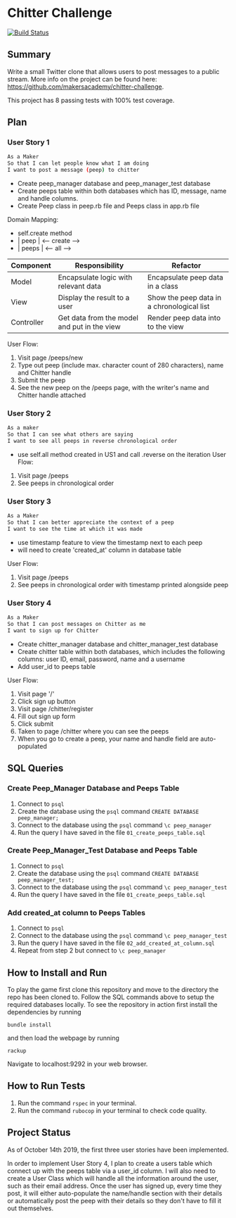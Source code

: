 Chitter Challenge
=================
[![Build Status](https://travis-ci.org/jessmar94/chitter-challenge.svg?branch=master)](https://travis-ci.org/jessmar94/chitter-challenge)
## Summary
Write a small Twitter clone that allows users to post messages to a public stream. More info on the project can be found here: https://github.com/makersacademy/chitter-challenge.

This project has 8 passing tests with 100% test coverage.

## Plan
### User Story 1
```bash
As a Maker
So that I can let people know what I am doing  
I want to post a message (peep) to chitter
```
- Create peep_manager database and peep_manager_test database
- Create peeps table within both databases which has ID, message, name and handle columns.
- Create Peep class in peep.rb file and Peeps class in app.rb file

Domain Mapping:
- self.create method
- | peep | <-- create -->
- | peeps | <-- all -->

| Component   | Responsibility                                | Refactor                                |
|------------ |---------------------------------------------  |---------------------------------------- |
| Model       | Encapsulate logic with relevant data          | Encapsulate peep data in a class    |
| View        | Display the result to a user                  | Show the peep data in a chronological list  |
| Controller  | Get data from the model and put in the view   | Render peep data into to the view   |

User Flow:
1. Visit page /peeps/new
2. Type out peep (include max. character count of 280 characters), name and Chitter handle
3. Submit the peep
4. See the new peep on the /peeps page, with the writer's name and Chitter handle attached

### User Story 2
```bash
As a maker
So that I can see what others are saying  
I want to see all peeps in reverse chronological order
```
- use self.all method created in US1 and call .reverse on the iteration
User Flow:
1. Visit page /peeps
2. See peeps in chronological order

### User Story 3
```bash
As a Maker
So that I can better appreciate the context of a peep
I want to see the time at which it was made
```
- use timestamp feature to view the timestamp next to each peep
- will need to create 'created_at' column in database table

User Flow:
1. Visit page /peeps
2. See peeps in chronological order with timestamp printed alongside peep

### User Story 4
```bash
As a Maker
So that I can post messages on Chitter as me
I want to sign up for Chitter
```
- Create chitter_manager database and chitter_manager_test database
- Create chitter table within both databases, which includes the following columns: user ID, email, password, name and a username
- Add user_id to peeps table

User Flow:
1. Visit page '/'
2. Click sign up button
3. Visit page /chitter/register
4. Fill out sign up form
5. Click submit
6. Taken to page /chitter where you can see the peeps
7. When you go to create a peep, your name and handle field are auto-populated

## SQL Queries
### Create Peep_Manager Database and Peeps Table
1. Connect to `psql`
2. Create the database using the `psql` command `CREATE DATABASE peep_manager;`
3. Connect to the database using the `psql` command `\c peep_manager`
4. Run the query I have saved in the file `01_create_peeps_table.sql`

### Create Peep_Manager_Test Database and Peeps Table
1. Connect to `psql`
2. Create the database using the `psql` command `CREATE DATABASE peep_manager_test;`
3. Connect to the database using the `psql` command `\c peep_manager_test`
4. Run the query I have saved in the file `01_create_peeps_table.sql`

### Add created_at column to Peeps Tables
1. Connect to `psql`
2. Connect to the database using the `psql` command `\c peep_manager_test`
3. Run the query I have saved in the file `02_add_created_at_column.sql`
4. Repeat from step 2 but connect to `\c peep_manager`

## How to Install and Run
To play the game first clone this repository and move to the directory the repo has been cloned to.
Follow the SQL commands above to setup the required databases locally.
To see the repository in action first install the dependencies by running
```
bundle install
```
and then load the webpage by running
```
rackup
```
Navigate to localhost:9292 in your web browser.

## How to Run Tests
1. Run the command `rspec` in your terminal.
2. Run the command `rubocop` in your terminal to check code quality.

## Project Status
As of October 14th 2019, the first three user stories have been implemented.

In order to implement User Story 4, I plan to create a users table which connect up with the peeps table via a user_id column. I will also need to create a User Class which will handle all the information around the user, such as their email address. Once the user has signed up, every time they post, it will either auto-populate the name/handle section with their details or automatically post the peep with their details so they don't have to fill it out themselves.
